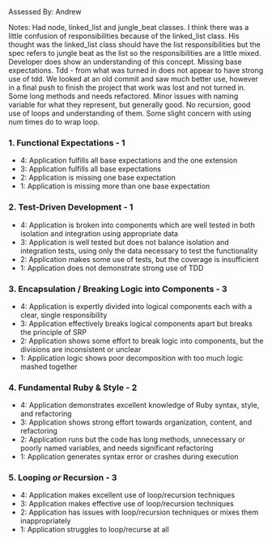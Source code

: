 Assessed By: Andrew

Notes: Had node, linked_list and jungle_beat classes. I think there was a little confusion of responsibilities because of the linked_list class. His thought was the linked_list class should have the list responsibilities but the spec refers to jungle beat as the list so the responsibilities are a little mixed. Developer does show an understanding of this concept.  Missing base expectations. Tdd - from what was turned in does not appear to have strong use of tdd. We looked at an old commit and saw much better use, however in a final push to finish the project that work was lost and not turned in. Some long methods and needs refactored. Minor issues with naming variable for what they represent, but generally good. No recursion, good use of loops and understanding of them. Some slight concern with using num times do to wrap loop. 


### 1. Functional Expectations - 1

* 4: Application fulfills all base expectations and the one extension
* 3: Application fulfills all base expectations
* 2: Application is missing one base expectation
* 1: Application is missing more than one base expectation

### 2. Test-Driven Development - 1

* 4: Application is broken into components which are well tested in both isolation and integration using appropriate data
* 3: Application is well tested but does not balance isolation and integration tests, using only the data necessary to test the functionality
* 2: Application makes some use of tests, but the coverage is insufficient
* 1: Application does not demonstrate strong use of TDD

### 3. Encapsulation / Breaking Logic into Components - 3

* 4: Application is expertly divided into logical components each with a clear, single responsibility
* 3: Application effectively breaks logical components apart but breaks the principle of SRP
* 2: Application shows some effort to break logic into components, but the divisions are inconsistent or unclear
* 1: Application logic shows poor decomposition with too much logic mashed together

### 4. Fundamental Ruby & Style - 2

* 4:  Application demonstrates excellent knowledge of Ruby syntax, style, and refactoring
* 3:  Application shows strong effort towards organization, content, and refactoring
* 2:  Application runs but the code has long methods, unnecessary or poorly named variables, and needs significant refactoring
* 1:  Application generates syntax error or crashes during execution

### 5. Looping *or* Recursion - 3

* 4: Application makes excellent use of loop/recursion techniques
* 3: Application makes effective use of loop/recursion techniques
* 2: Application has issues with loop/recursion techniques or mixes them inappropriately
* 1: Application struggles to loop/recurse at all
